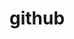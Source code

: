 ---
layout: redirect
order: 0
title: github
link: https://github.com/TheAndroidMaster
name: TheAndroidMaster
verb: commit
---